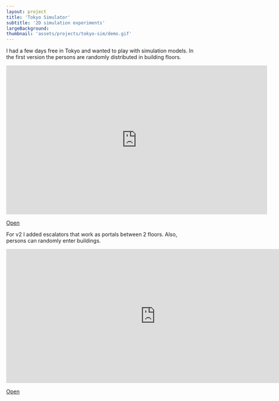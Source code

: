 ```yaml
---
layout: project
title: 'Tokyo Simulator'
subtitle: '2D simulation experiments'
largeBackground:
thumbnail: 'assets/projects/tokyo-sim/demo.gif'
---
```



I had a few days free in Tokyo and wanted to play with simulation models. 
In the first version the persons are randomly distributed in building floors.

<iframe style="overflow:hidden;" width="700px" height="400px" src="http://tokyosim000001.surge.sh/" frameborder="0">...</iframe>

[Open](http://tokyosim000001.surge.sh/)

For v2 I added escalators that work as portals between 2 floors. Also, persons can randomly enter buildings.

<iframe style="overflow:hidden;" width="800px" height="360px" src="http://tokyosim-v00000002.surge.sh/" frameborder="0">...</iframe>

[Open](http://tokyosim-v00000002.surge.sh/)
